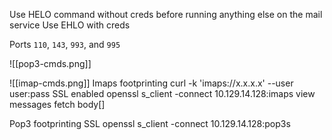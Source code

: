 
Use HELO command without creds before running anything else on the mail service
Use EHLO with creds

Ports
	`110`, `143`, `993`, and `995`



![[pop3-cmds.png]]

![[imap-cmds.png]]
Imaps footprinting
	curl -k 'imaps://x.x.x.x' --user user:pass
	SSL enabled
		openssl s_client -connect 10.129.14.128:imaps
	view messages
		fetch <id> body[]

Pop3 footprinting
	SSL 
		openssl s_client -connect 10.129.14.128:pop3s